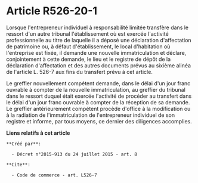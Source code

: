 # Article R526-20-1

Lorsque l'entrepreneur individuel à responsabilité limitée transfère dans le ressort d'un autre tribunal l'établissement où
est exercée l'activité professionnelle au titre de laquelle il a déposé une déclaration d'affectation de patrimoine ou, à
défaut d'établissement, le local d'habitation où l'entreprise est fixée, il demande une nouvelle immatriculation et déclare,
conjointement à cette demande, le lieu et le registre de dépôt de la déclaration d'affectation et des autres documents prévus
au sixième alinéa de l'article L. 526-7 aux fins du transfert prévu à cet article. 

Le greffier nouvellement compétent demande, dans le délai d'un jour franc ouvrable à compter de la nouvelle immatriculation,
au greffier du tribunal dans le ressort duquel était exercée l'activité de procéder au transfert dans le délai d'un jour
franc ouvrable à compter de la réception de sa demande. Le greffier antérieurement compétent procède d'office à la
modification ou à la radiation de l'immatriculation de l'entrepreneur individuel de son registre et informe, par tous moyens,
ce dernier des diligences accomplies.

**Liens relatifs à cet article**

	**Créé par**:

	  - Décret n°2015-913 du 24 juillet 2015 - art. 8

	**Cite**:

	  - Code de commerce - art. L526-7
